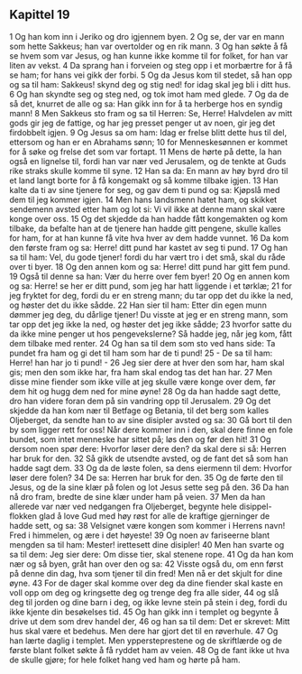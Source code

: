## Kapittel 19

1 Og han kom inn i Jeriko og dro igjennem byen.
2 Og se, der var en mann som hette Sakkeus; han var overtolder og en rik mann.
3 Og han søkte å få se hvem som var Jesus, og han kunne ikke komme til for folket, for han var liten av vekst.
4 Da sprang han i forveien og steg opp i et morbærtre for å få se ham; for hans vei gikk der forbi.
5 Og da Jesus kom til stedet, så han opp og sa til ham: Sakkeus! skynd deg og stig ned! for idag skal jeg bli i ditt hus.
6 Og han skyndte seg og steg ned, og tok imot ham med glede.
7 Og da de så det, knurret de alle og sa: Han gikk inn for å ta herberge hos en syndig mann!
8 Men Sakkeus sto fram og sa til Herren: Se, Herre! Halvdelen av mitt gods gir jeg de fattige, og har jeg presset penger ut av noen, gir jeg det firdobbelt igjen.
9 Og Jesus sa om ham: Idag er frelse blitt dette hus til del, ettersom og han er en Abrahams sønn;
10 for Menneskesønnen er kommet for å søke og frelse det som var fortapt.
11 Mens de hørte på dette, la han også en lignelse til, fordi han var nær ved Jerusalem, og de tenkte at Guds rike straks skulle komme til syne.
12 Han sa da: En mann av høy byrd dro til et land langt borte for å få kongemakt og så komme tilbake igjen.
13 Han kalte da ti av sine tjenere for seg, og gav dem ti pund og sa: Kjøpslå med dem til jeg kommer igjen.
14 Men hans landsmenn hatet ham, og skikket sendemenn avsted etter ham og lot si: Vi vil ikke at denne mann skal være konge over oss.
15 Og det skjedde da han hadde fått kongemakten og kom tilbake, da befalte han at de tjenere han hadde gitt pengene, skulle kalles for ham, for at han kunne få vite hva hver av dem hadde vunnet.
16 Da kom den første fram og sa: Herre! ditt pund har kastet av seg ti pund.
17 Og han sa til ham: Vel, du gode tjener! fordi du har vært tro i det små, skal du råde over ti byer.
18 Og den annen kom og sa: Herre! ditt pund har gitt fem pund.
19 Også til denne sa han: Vær du herre over fem byer!
20 Og en annen kom og sa: Herre! se her er ditt pund, som jeg har hatt liggende i et tørklæ;
21 for jeg fryktet for deg, fordi du er en streng mann; du tar opp det du ikke la ned, og høster det du ikke sådde.
22 Han sier til ham: Etter din egen munn dømmer jeg deg, du dårlige tjener! Du visste at jeg er en streng mann, som tar opp det jeg ikke la ned, og høster det jeg ikke sådde;
23 hvorfor satte du da ikke mine penger ut hos pengevekslerne? Så hadde jeg, når jeg kom, fått dem tilbake med renter.
24 Og han sa til dem som sto ved hans side: Ta pundet fra ham og gi det til ham som har de ti pund!
25 - De sa til ham: Herre! han har jo ti pund! -
26 Jeg sier dere at hver den som har, ham skal gis; men den som ikke har, fra ham skal endog tas det han har.
27 Men disse mine fiender som ikke ville at jeg skulle være konge over dem, før dem hit og hugg dem ned for mine øyne!
28 Og da han hadde sagt dette, dro han videre foran dem på sin vandring opp til Jerusalem.
29 Og det skjedde da han kom nær til Betfage og Betania, til det berg som kalles Oljeberget, da sendte han to av sine disipler avsted og sa:
30 Gå bort til den by som ligger rett for oss! Når dere kommer inn i den, skal dere finne en fole bundet, som intet menneske har sittet på; løs den og før den hit!
31 Og dersom noen spør dere: Hvorfor løser dere den? da skal dere si så: Herren har bruk for den.
32 Så gikk de utsendte avsted, og de fant det så som han hadde sagt dem.
33 Og da de løste folen, sa dens eiermenn til dem: Hvorfor løser dere folen?
34 De sa: Herren har bruk for den.
35 Og de førte den til Jesus, og de la sine klær på folen og lot Jesus sette seg på den.
36 Da han nå dro fram, bredte de sine klær under ham på veien.
37 Men da han allerede var nær ved nedgangen fra Oljeberget, begynte hele disippel-flokken glad å love Gud med høy røst for alle de kraftige gjerninger de hadde sett, og sa:
38 Velsignet være kongen som kommer i Herrens navn! Fred i himmelen, og ære i det høyeste!
39 Og noen av fariseerne blant mengden sa til ham: Mester! irettesett dine disipler!
40 Men han svarte og sa til dem: Jeg sier dere: Om disse tier, skal stenene rope.
41 Og da han kom nær og så byen, gråt han over den og sa:
42 Visste også du, om enn først på denne din dag, hva som tjener til din fred! Men nå er det skjult for dine øyne.
43 For de dager skal komme over deg da dine fiender skal kaste en voll opp om deg og kringsette deg og trenge deg fra alle sider,
44 og slå deg til jorden og dine barn i deg, og ikke levne stein på stein i deg, fordi du ikke kjente din besøkelses tid.
45 Og han gikk inn i templet og begynte å drive ut dem som drev handel der,
46 og han sa til dem: Det er skrevet: Mitt hus skal være et bedehus. Men dere har gjort det til en røverhule.
47 Og han lærte daglig i templet. Men yppersteprestene og de skriftlærde og de første blant folket søkte å få ryddet ham av veien.
48 Og de fant ikke ut hva de skulle gjøre; for hele folket hang ved ham og hørte på ham.
